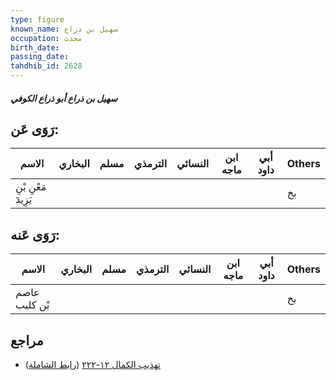 ```yaml
---
type: figure
known_name: سهيل بن ذراع
occupation: محدث
birth_date:
passing_date:
tahdhib_id: 2628
---
```

##### سهيل بن ذراع أبو ذراع الكوفي

## رَوَى عَن:
| الاسم               | البخاري | مسلم | الترمذي | النسائي | ابن ماجه | أبي داود | Others |
| ------------------- | ------- | ---- | ------- | ------- | -------- | -------- | ------ |
| مَعْنِ بْنِ يَزِيدَ |         |      |         |         |          |          | بخ     |
## رَوَى عَنه:
| الاسم         | البخاري | مسلم | الترمذي | النسائي | ابن ماجه | أبي داود | Others |
| ------------- | ------- | ---- | ------- | ------- | -------- | -------- | ------ |
| عاصم بْن كليب |         |      |         |         |          |          | بخ     |
## مراجع
- [تهذيب الكمال ١٢-٢٢٢](obsidian://open?vault=Tahdhib-al-Kamal&file=Figures/٢٦٢٨-سهيل%20بن%20ذراع%20أبو%20ذراع%20الكوفي) ([رابط الشاملة](https://shamela.ws/book/3722/5995))